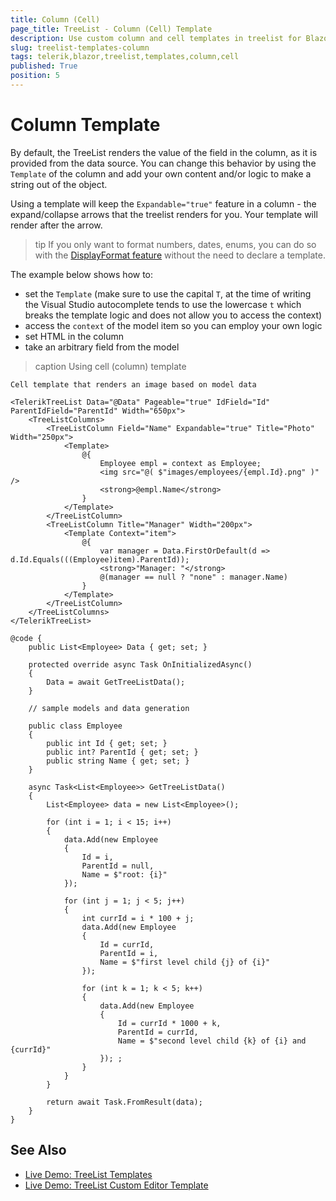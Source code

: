 ```yaml
---
title: Column (Cell)
page_title: TreeList - Column (Cell) Template
description: Use custom column and cell templates in treelist for Blazor.
slug: treelist-templates-column
tags: telerik,blazor,treelist,templates,column,cell
published: True
position: 5
---
```


# Column Template

By default, the TreeList renders the value of the field in the column, as it is provided from the data source. You can change this behavior by using the `Template` of the column and add your own content and/or logic to make a string out of the object.

Using a template will keep the `Expandable="true"` feature in a column - the expand/collapse arrows that the treelist renders for you. Your template will render after the arrow.

>tip If you only want to format numbers, dates, enums, you can do so with the [DisplayFormat feature](slug://treelist-columns-displayformat) without the need to declare a template.

The example below shows how to:

* set the `Template` (make sure to use the capital `T`, at the time of writing the Visual Studio autocomplete tends to use the lowercase `t` which breaks the template logic and does not allow you to access the context)
* access the `context` of the model item so you can employ your own logic
* set HTML in the column
* take an arbitrary field from the model

>caption Using cell (column) template

````RAZOR
Cell template that renders an image based on model data

<TelerikTreeList Data="@Data" Pageable="true" IdField="Id" ParentIdField="ParentId" Width="650px">
    <TreeListColumns>
        <TreeListColumn Field="Name" Expandable="true" Title="Photo" Width="250px">
            <Template>
                @{
                    Employee empl = context as Employee;
                    <img src="@( $"images/employees/{empl.Id}.png" )" />
                    <strong>@empl.Name</strong>
                }
            </Template>
        </TreeListColumn>
        <TreeListColumn Title="Manager" Width="200px">
            <Template Context="item">
                @{
                    var manager = Data.FirstOrDefault(d => d.Id.Equals(((Employee)item).ParentId));
                    <strong>"Manager: "</strong>
                    @(manager == null ? "none" : manager.Name)
                }
            </Template>
        </TreeListColumn>
    </TreeListColumns>
</TelerikTreeList>

@code {
    public List<Employee> Data { get; set; }

    protected override async Task OnInitializedAsync()
    {
        Data = await GetTreeListData();
    }

    // sample models and data generation

    public class Employee
    {
        public int Id { get; set; }
        public int? ParentId { get; set; }
        public string Name { get; set; }
    }

    async Task<List<Employee>> GetTreeListData()
    {
        List<Employee> data = new List<Employee>();

        for (int i = 1; i < 15; i++)
        {
            data.Add(new Employee
            {
                Id = i,
                ParentId = null,
                Name = $"root: {i}"
            });

            for (int j = 1; j < 5; j++)
            {
                int currId = i * 100 + j;
                data.Add(new Employee
                {
                    Id = currId,
                    ParentId = i,
                    Name = $"first level child {j} of {i}"
                });

                for (int k = 1; k < 5; k++)
                {
                    data.Add(new Employee
                    {
                        Id = currId * 1000 + k,
                        ParentId = currId,
                        Name = $"second level child {k} of {i} and {currId}"
                    }); ;
                }
            }
        }

        return await Task.FromResult(data);
    }
}
````


## See Also

 * [Live Demo: TreeList Templates](https://demos.telerik.com/blazor-ui/treelist/templates)
 * [Live Demo: TreeList Custom Editor Template](https://demos.telerik.com/blazor-ui/treelist/custom-editor)
